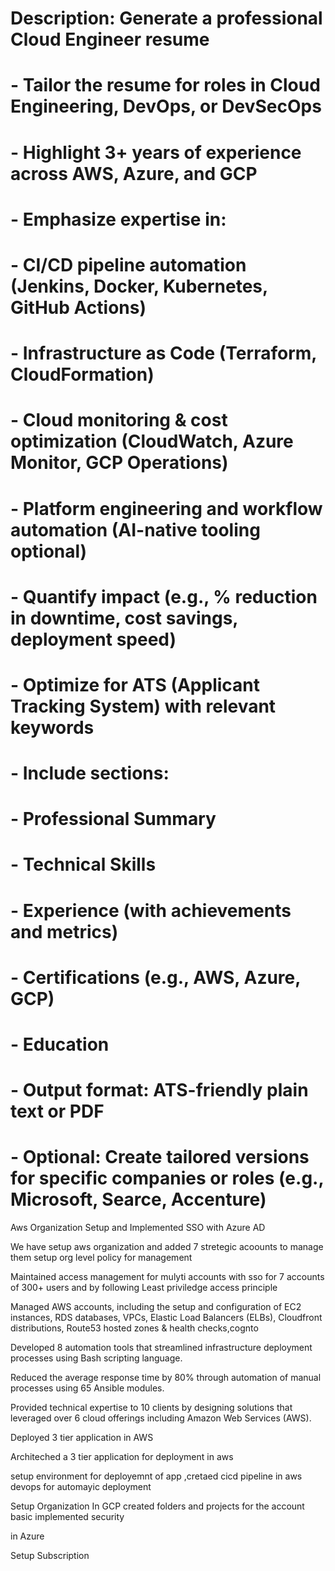 # Description: Generate a professional Cloud Engineer resume
# - Tailor the resume for roles in Cloud Engineering, DevOps, or DevSecOps
# - Highlight 3+ years of experience across AWS, Azure, and GCP
# - Emphasize expertise in:
#     - CI/CD pipeline automation (Jenkins, Docker, Kubernetes, GitHub Actions)
#     - Infrastructure as Code (Terraform, CloudFormation)
#     - Cloud monitoring & cost optimization (CloudWatch, Azure Monitor, GCP Operations)
#     - Platform engineering and workflow automation (AI-native tooling optional)
# - Quantify impact (e.g., % reduction in downtime, cost savings, deployment speed)
# - Optimize for ATS (Applicant Tracking System) with relevant keywords
# - Include sections:
#     - Professional Summary
#     - Technical Skills
#     - Experience (with achievements and metrics)
#     - Certifications (e.g., AWS, Azure, GCP)
#     - Education
# - Output format: ATS-friendly plain text or PDF
# - Optional: Create tailored versions for specific companies or roles (e.g., Microsoft, Searce, Accenture)


Aws Organization Setup and Implemented SSO with Azure AD

We have setup aws organization and added 7 stretegic acoounts to manage them setup org level policy for management

Maintained access management for mulyti accounts with sso for 7 accounts of 300+ users and by following Least priviledge access principle

Managed AWS accounts, including the setup and configuration of EC2 instances, RDS databases, VPCs, Elastic Load Balancers (ELBs), Cloudfront distributions, Route53 hosted zones & health checks,cognto

Developed 8 automation tools that streamlined infrastructure deployment processes using Bash scripting language.

Reduced the average response time by 80% through automation of manual processes using 65 Ansible modules.

Provided technical expertise to 10 clients by designing solutions that leveraged over 6 cloud offerings including Amazon Web Services (AWS).

Deployed 3 tier application in AWS

Architeched a 3 tier application for deployment in aws

setup environment for deployemnt of app ,cretaed cicd pipeline in aws devops for automayic deployment

Setup Organization In GCP created folders and projects for the account basic implemented security 


in Azure 

Setup Subscription 